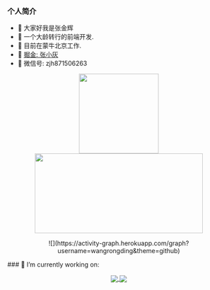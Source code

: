 ### 个人简介
- 👋  大家好我是张金辉 
- 🌱 一个大龄转行的前端开发.
- 🌱  目前在蒙牛北京工作.
- 🌱  [掘金: 张小灰](https://juejin.cn/user/3139860939677048)
- 🌱  微信号: zjh871506263

<p align="center">
  <a href="javaScript:">
    <img height="180em" src="https://github-readme-stats.vercel.app/api?username=jay6697117&count_private=true&show_icons=true&bg_color=50,9C27B0,F44336&title_color=FFEB3B&text_color=fff&icon_color=8BC34A"/>
    <img height="180em" width="380em" src="https://github-readme-stats-eight-theta.vercel.app/api/top-langs/?username=jay6697117&layout=compact&langs_count=8&bg_color=50,9C27B0,F44336&title_color=FFEB3B&text_color=fff"/>
  </a>
</p>

<p align="center">
  ![](https://activity-graph.herokuapp.com/graph?username=wangrongding&theme=github)
</p>
### 🔭 I’m currently working on:
<p align="center">
  <a href="https://github.com/jay6697117/cc-ui-uni-app-zjh">
    <img align="center" src="https://github-readme-stats.vercel.app/api/pin?username=jay6697117&repo=cc-ui-uni-app-zjh" />
  </a>
  <a href="https://github.com/jay6697117/form-generator">
    <img align="center" src="https://github-readme-stats.vercel.app/api/pin?username=jay6697117&repo=form-generator" />
  </a>
</p>
